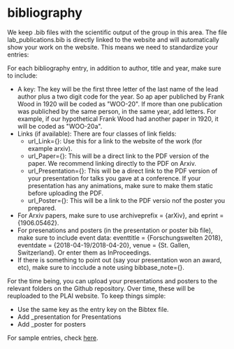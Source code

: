 # bibliography

We keep .bib files with the scientific output of the group in this area. The file lab_publications.bib is directly linked to the website and will automatically show your work on the website. This means we need to standardize your entries:

For each bibliography entry, in addition to author, title and year, make sure to include:
* A key: The key will be the first three letter of the last name of the lead author plus a two digit code for the year. So ap aper publiched by Frank Wood in 1920 will be coded as "WOO-20". If more than one publication was publiched by the same person, in the same year, add letters. For example, if our hypothetical Frank Wood had another paper in 1920, it will be coded as "WOO-20a".
* Links (if available): There are four classes of link fields:
  * url_Link={}: Use this for a link to the website of the work (for example arxiv).
  * url_Paper={}: This will be a direct link to the PDF version of the paper. We recommend linking directly to the PDF on Arxiv.
  * url_Presentation={}: This will be a direct link to the PDF version of your presentation for talks you gave at a conference. If your presentation has any animations, make sure to make them static before uploading the PDF. 
  * url_Poster={}: This will be a link to the PDF versio nof the poster you prepared. 
* For Arxiv papers, make sure to use archiveprefix = {arXiv}, and eprint = {1906.05462}.
* For presenations and posters (in the presentation or poster bib file), make sure to include event data: eventtitle = {Forschungswelten 2018}, eventdate  = {2018-04-19/2018-04-20}, venue = {St. Gallen, Switzerland}. Or enter them as InProceedings.
* If there is something to point out (say your presentation won an award, etc), make sure to incclude a note using bibbase_note={}.

For the time being, you can upload your presentations and posters to the relevant folders on the Github repository. Over time, these will be reuploaded to the PLAI website. To keep things simple:
* Use the same key as the entry key on the Bibtex file.
* Add _presentation for Presentations
* Add _poster for posters 

For sample entries, check [here](https://bibbase.org/show?bib=http://www.cs.toronto.edu/~fritz/publications/list.bib&theme=dividers).
